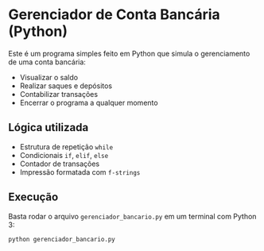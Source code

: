 # Gerenciador de Conta Bancária (Python)

Este é um programa simples feito em Python que simula o gerenciamento de uma conta bancária:

- Visualizar o saldo
- Realizar saques e depósitos
- Contabilizar transações
- Encerrar o programa a qualquer momento

## Lógica utilizada
- Estrutura de repetição `while`
- Condicionais `if`, `elif`, `else`
- Contador de transações
- Impressão formatada com `f-strings`

## Execução
Basta rodar o arquivo `gerenciador_bancario.py` em um terminal com Python 3:

```bash
python gerenciador_bancario.py
